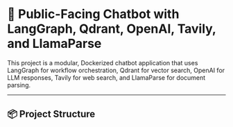# 🧠 Public-Facing Chatbot with LangGraph, Qdrant, OpenAI, Tavily, and LlamaParse

This project is a modular, Dockerized chatbot application that uses LangGraph for workflow orchestration, Qdrant for vector search, OpenAI for LLM responses, Tavily for web search, and LlamaParse for document parsing.

---

## 📦 Project Structure
